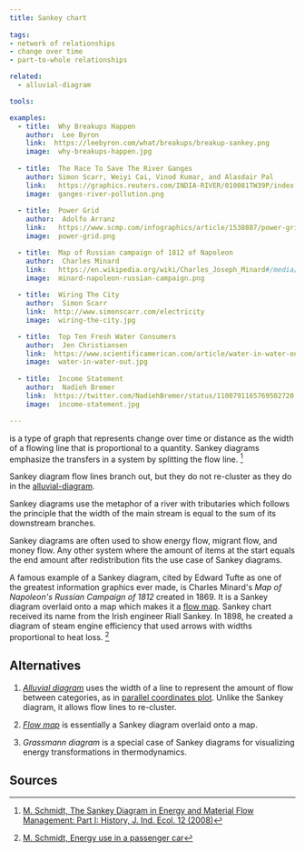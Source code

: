 ```yaml
---
title: Sankey chart
  
tags:
- network of relationships
- change over time
- part-to-whole relationships

related:
  - alluvial-diagram

tools:

examples:
  - title:  Why Breakups Happen
    author:  Lee Byron
    link:  https://leebyron.com/what/breakups/breakup-sankey.png
    image:  why-breakups-happen.jpg
    
  - title:  The Race To Save The River Ganges
    author: Simon Scarr, Weiyi Cai, Vinod Kumar, and Alasdair Pal
    link:   https://graphics.reuters.com/INDIA-RIVER/010081TW39P/index.html
    image:  ganges-river-pollution.png
    
  - title:  Power Grid
    author:  Adolfo Arranz
    link:   https://www.scmp.com/infographics/article/1538887/power-grid#&gid=1&pid=1
    image:  power-grid.png

  - title:  Map of Russian campaign of 1812 of Napoleon
    author:  Charles Minard
    link:   https://en.wikipedia.org/wiki/Charles_Joseph_Minard#/media/File:Minard.png
    image:  minard-napoleon-russian-campaign.png
  
  - title:  Wiring The City
    author:  Simon Scarr
    link:  http://www.simonscarr.com/electricity
    image:  wiring-the-city.jpg

  - title:  Top Ten Fresh Water Consumers
    author:  Jen Christiansen
    link:  https://www.scientificamerican.com/article/water-in-water-out/
    image:  water-in-water-out.jpg
  
  - title:  Income Statement
    author:  Nadieh Bremer
    link:  https://twitter.com/NadiehBremer/status/1100791165769502720
    image:  income-statement.jpg

---
```

is a type of graph that represents change over time or distance as the width of a flowing line that is proportional to a quantity. Sankey diagrams emphasize the transfers in a system by splitting the flow line. [^schmidt] 
<!--more-->
Sankey diagram flow lines branch out, but they do not re-cluster as they do in the [alluvial-diagram](/alluvial-diagram). 

Sankey diagrams use the metaphor of a river with tributaries which follows the principle that the width of the main stream is equal to the sum of its downstream branches. 

Sankey diagrams are often used to show energy flow, migrant flow, and money flow. Any other system where the amount of items at the start equals the end amount after redistribution fits the use case of Sankey diagrams.

A famous example of a Sankey diagram, cited by Edward Tufte as one of the greatest information graphics ever made, is Charles Minard's *Map of Napoleon's Russian Campaign of 1812* created in 1869. It is a Sankey diagram overlaid onto a map which makes it a [flow map](/flow-map). Sankey chart received its name from the Irish engineer Riall Sankey. In 1898, he created a diagram of steam engine efficiency that used arrows with widths proportional to heat loss. [^schmidt2]

## Alternatives
1. [*Alluvial diagram*](/alluvial-diagram) uses the width of a line to represent the amount of flow between categories, as in [parallel coordinates plot](/parallel-coordinates). Unlike the Sankey diagram, it allows flow lines to re-cluster.

2. [*Flow map*](/flow-map) is essentially a Sankey diagram overlaid onto a map.

3. *Grassmann diagram* is a special case of Sankey diagrams for visualizing energy transformations in thermodynamics.

## Sources
[^schmidt]: [M. Schmidt, The Sankey Diagram in Energy and Material Flow Management: Part I: History, J. Ind. Ecol. 12 (2008)](doi:10.1111/j.1530-9290.2008.00004.x.) 
[^schmidt2]: [M. Schmidt, Energy use in a passenger car](https://www.Ifu.Com/En/e-Sankey/Sankey-Diagram)
[^soundararajan]: [K. Soundararajan, H.K. Ho, B. Su, Sankey diagram framework for energy and exergy flows, Appl. Energy. 136 (2014)](doi:10.1016/j.apenergy.2014.08.070)
